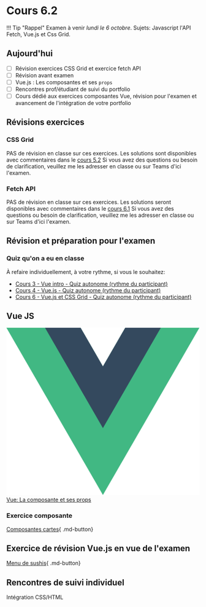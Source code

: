 # Cours 6.2
<!-- 
Merc. 1 octobre remise de l'avancement.  

PETIT COURS MAGISTRAL sur les composantes et SCF (ou juste composante).
Par la suite, ils doivent travailler sur exercices composantes, révision examen et avancement portfolio 90% du temps du cours pendant que je les rencontre individuellement pour la remise.
-->

<!-- 
Contenu de cours (à ramener sur compendium et à peaufiner, améliorer)
Penser à développper plus d'exercices

https://tim-montmorency.com/timdoc/582-518MO/javascript/vue-js/composantes/


https://tim-montmorency.com/timdoc/582-518MO/javascript/vue-js/composantes/ 
https://tim-montmorency.com/timdoc/582-518MO/exercices/sushis/ < à mettre à jour au besoin pour faire le lien entre composante et app
Pour cette étape, il n'est pas nécessaire de faire le calcul du prix total comme vous avez fait au #8 des "Requis - Vue" puisqu'on n'a pas couvert références entre une app et les composantes.

https://tim-montmorency.com/timdoc/582-518MO/exercices/vue-composante-cartes/


À développer et ajouter: références *ref* entre une app et les composantes.
-->

!!! Tip "Rappel"
    Examen à venir *lundi le 6 octobre*.
    Sujets: Javascript l'API Fetch, Vue.js et Css Grid.

## Aujourd'hui

- [ ] Révision exercices CSS Grid et exercice fetch API
- [ ] Révision avant examen
- [ ] Vue.js : Les composantes et ses `props`
- [ ] Rencontres prof/étudiant de suivi du portfolio
- [ ] Cours dédié aux exercices composantes Vue, révision pour l'examen et avancement de l'intégration de votre portfolio

## Révisions exercices

### CSS Grid

PAS de révision en classe sur ces exercices. Les solutions sont disponibles avec commentaires dans le [cours 5.2](./cours05b.md)
Si vous avez des questions ou besoin de clarification, veuillez me les adresser en classe ou sur Teams d'ici l'examen.

### Fetch API

PAS de révision en classe sur ces exercices. Les solutions seront disponibles avec commentaires dans le [cours 6.1](./cours06a.md)
Si vous avez des questions ou besoin de clarification, veuillez me les adresser en classe ou sur Teams d'ici l'examen.

## Révision et préparation pour l'examen

### Quiz qu'on a eu en classe

À refaire individuellement, à votre rythme, si vous le souhaitez:

- [Cours 3 - Vue intro - Quiz autonome (rythme du participant)](https://app.wooclap.com/YOZIXE/questionnaires/68dc4ca488996f35cd956590)
- [Cours 4 - Vue.js - Quiz autonome (rythme du participant)](https://app.wooclap.com/QUXCBA/questionnaires/68dc4d6fda2bf27ab8475521)
- [Cours 6 - Vue.js et CSS Grid - Quiz autonome (rythme du participant)](https://app.wooclap.com/MKKTHE/questionnaires/68dc4dd088996f35cd95ccbf)

## Vue JS

<div class="class-content-link">
  <img src="./vue/assets/logo-vue.svg">
  <a href="https://tim-montmorency.com/timdoc/582-518MO/javascript/vue-js/composantes/">Vue: La composante et ses props</a>
</div>

### Exercice composante

[Composantes cartes](https://tim-montmorency.com/timdoc/582-518MO/exercices/vue-composante-cartes/){ .md-button}

## Exercice de révision Vue.js en vue de l'examen

[Menu de sushis](https://tim-montmorency.com/timdoc/582-518MO/exercices/sushis/){ .md-button}

<!-- [Chevalier](https://tim-montmorency.com/timdoc/582-518MO/exercices/jeu-defense/){ .md-button} -->


## Rencontres de suivi individuel

Intégration CSS/HTML
